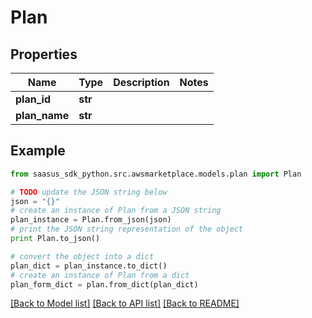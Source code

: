 # Plan


## Properties
Name | Type | Description | Notes
------------ | ------------- | ------------- | -------------
**plan_id** | **str** |  | 
**plan_name** | **str** |  | 

## Example

```python
from saasus_sdk_python.src.awsmarketplace.models.plan import Plan

# TODO update the JSON string below
json = "{}"
# create an instance of Plan from a JSON string
plan_instance = Plan.from_json(json)
# print the JSON string representation of the object
print Plan.to_json()

# convert the object into a dict
plan_dict = plan_instance.to_dict()
# create an instance of Plan from a dict
plan_form_dict = plan.from_dict(plan_dict)
```
[[Back to Model list]](../README.md#documentation-for-models) [[Back to API list]](../README.md#documentation-for-api-endpoints) [[Back to README]](../README.md)



